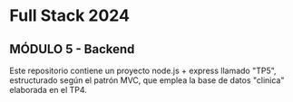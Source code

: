 # Full Stack 2024
## MÓDULO 5 - Backend
 Este repositorio contiene un proyecto node.js + express llamado "TP5", estructurado según el patrón MVC, que emplea la base de datos "clinica" elaborada en el TP4.

 
